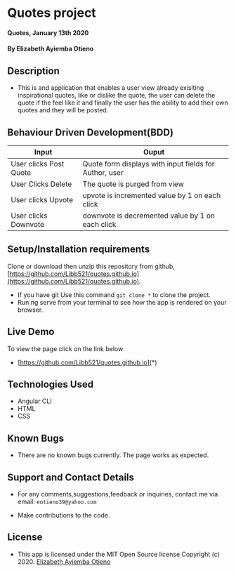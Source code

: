 # Quotes project
#### Quotes, January 13th 2020
#### By **Elizabeth Ayiemba Otieno**

## Description
- This is and application that enables a user view already exisiting inspirational quotes, like or dislike the quote, the user can delete the quote if the feel like it and finally the user has the ability to add their own quotes and they will be posted.

## Behaviour Driven Development(BDD)

| Input                        | Ouput                                                                                            |
|--------------------------    |----------------------------------------------------------------------------------------------    |
| User clicks Post  Quote     | Quote form displays with input fields for Author, user                  |
| User Clicks Delete           | The quote is purged from view             |
| User clicks Upvote        |   upvote is incremented value by   1 on each click      |
| User clicks Downvote     | downvote is decremented value by 1 on each click     |

## Setup/Installation requirements
Clone or download then unzip this repository from github,
 [https://github.com/Libb521/quotes.github.io](https://github.com/Libb521/quotes.github.io).
- If you have git Use this command `git clone *` to clone the project.
- Run ng serve from your terminal to see how the app is rendered on your browser.

## Live Demo
To view the page click on the link below
* [https://github.com/Libb521/quotes.github.io](*)

## Technologies Used
- Angular CLI
- HTML
- CSS

## Known Bugs
- There are no known bugs currently. The page works as expected.

## Support and Contact Details
- For any comments,suggestions,feedback or inquiries, contact me via email: `eotieno39@yahoo.com`


- Make contributions to the code.

## License
- This app is licensed under the MIT Open Source license Copyright (c) 2020. [Elizabeth Ayiemba Otieno](https://github.com/Libb521)
